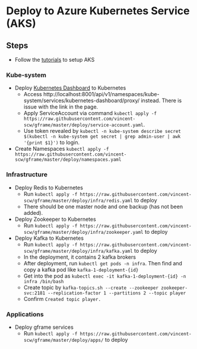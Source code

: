 # Deploy to Azure Kubernetes Service (AKS)

## Steps
- Follow the [tutorials](https://docs.microsoft.com/en-us/azure/aks/) to setup AKS

### Kube-system
- Deploy [Kubernetes Dashboard](https://github.com/kubernetes/dashboard) to Kubernetes
  - Access http://localhost:8001/api/v1/namespaces/kube-system/services/kubernetes-dashboard/proxy/ instead. There is issue with the link in the page.
  - Apply ServiceAccount via command `kubectl apply -f https://raw.githubusercontent.com/vincent-scw/gframe/master/deploy/service-account.yaml`.
  - Use token revealed by `kubectl -n kube-system describe secret $(kubectl -n kube-system get secret | grep admin-user | awk '{print $1}')` to login.
- Create Namespaces `kubectl apply -f https://raw.githubusercontent.com/vincent-scw/gframe/master/deploy/namespaces.yaml`

### Infrastructure
- Deploy Redis to Kubernetes
  - Run `kubectl apply -f https://raw.githubusercontent.com/vincent-scw/gframe/master/deploy/infra/redis.yaml` to deploy
  - There should be one master node and one backup (has not been added).
- Deploy Zookeeper to Kubernetes
  - Run `kubectl apply -f https://raw.githubusercontent.com/vincent-scw/gframe/master/deploy/infra/zookeeper.yaml` to deploy
- Deploy Kafka to Kubernetes
  - Run `kubectl apply -f https://raw.githubusercontent.com/vincent-scw/gframe/master/deploy/infra/kafka.yaml` to deploy
  - In the deployment, it contains 2 kafka brokers
  - After deployment, run `kubectl get pods -n infra`. Then find and copy a kafka pod like `kafka-1-deployment-{id}`
  - Get into the pod as `kubectl exec -it kafka-1-deployment-{id} -n infra /bin/bash`
  - Create topic by `kafka-topics.sh --create --zookeeper zookeeper-svc:2181 --replication-factor 1 --partitions 2 --topic player`
  - Confirm `Created topic player.`

### Applications
- Deploy gframe services
  - Run `kubectl apply -f https://raw.githubusercontent.com/vincent-scw/gframe/master/deploy/apps/` to deploy
